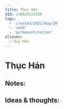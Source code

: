 ```yaml
---
title: Thục Hán
UID: 210828121500
tags:
  - 'created/2021/Aug/28'
  - 'seed'
  - 'permanent/nation'
aliases:
  - Quý Hán
---
```

# Thục Hán

## Notes:


## Ideas & thoughts:
